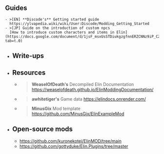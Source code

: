 ## Guides
	- >[EN] **Discode's** Getting started guide
	  https://ylvapedia.wiki/wiki/User:Discode/Modding_Getting_Started
	- >[JP] Guide on the introduction of custom npcs
	  [How to introduce custom characters and items in Elin](https://docs.google.com/document/d/1jsF_msxUsSTDiukgzgfnnERZCNNz9iP_CZk8Xv9sW74/edit?tab=t.0)
- ## Write-ups
- ## Resources
	- > **WeaselOfDeath's** Decompiled Elin Documentation
	  https://weaselofdeath.github.io/ElinModdingDocumentation/
	- > **awhitetiger's** Game data
	  https://elindocs.onrender.com/
	- > **MinusGix** Mod template
	  https://github.com/MinusGix/ElinExampleMod
- ## Open-source mods
	- https://github.com/kuronekotei/ElinMOD/tree/main
	- https://github.com/gottyduke/Elin.Plugins/tree/master